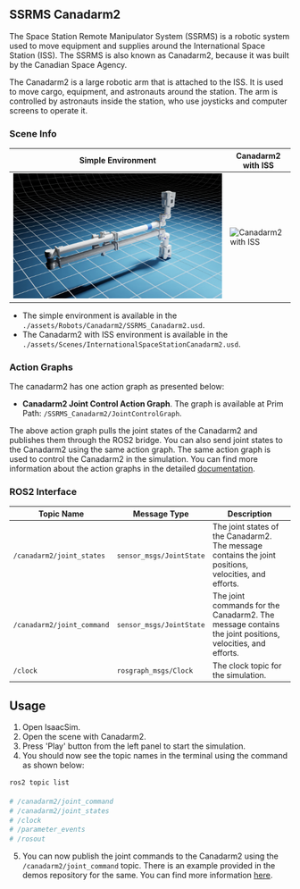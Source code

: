 ## SSRMS Canadarm2

The Space Station Remote Manipulator System (SSRMS) is a robotic system used to move equipment and supplies around the International Space Station (ISS). The SSRMS is also known as Canadarm2, because it was built by the Canadian Space Agency.

The Canadarm2 is a large robotic arm that is attached to the ISS. It is used to move cargo, equipment, and astronauts around the station. The arm is controlled by astronauts inside the station, who use joysticks and computer screens to operate it.

### Scene Info

| Simple Environment                                       | Canadarm2 with ISS                                           |
| -------------------------------------------------------- | ------------------------------------------------------------ |
| ![Simple Environment](../resources/images/canadarm2.png) | ![Canadarm2 with ISS](../resources/images/canadarm2-iss.png) |

 - The simple environment is available in the `./assets/Robots/Canadarm2/SSRMS_Canadarm2.usd`.
 - The Canadarm2 with ISS environment is available in the `./assets/Scenes/InternationalSpaceStationCanadarm2.usd`.

### Action Graphs

The canadarm2 has one action graph as presented below:

- **Canadarm2 Joint Control Action Graph**. The graph is available at Prim Path: `/SSRMS_Canadarm2/JointControlGraph`.

The above action graph pulls the joint states of the Canadarm2 and publishes them through the ROS2 bridge. You can also send joint states to the Canadarm2 using the same action graph. The same action graph is used to control the Canadarm2 in the simulation. You can find more information about the action graphs in the detailed [documentation](../action_graphs.md).

### ROS2 Interface

| Topic Name                 | Message Type             | Description                                                                                              |
| -------------------------- | ------------------------ | -------------------------------------------------------------------------------------------------------- |
| `/canadarm2/joint_states`  | `sensor_msgs/JointState` | The joint states of the Canadarm2. The message contains the joint positions, velocities, and efforts.    |
| `/canadarm2/joint_command` | `sensor_msgs/JointState` | The joint commands for the Canadarm2. The message contains the joint positions, velocities, and efforts. |
| `/clock`                   | `rosgraph_msgs/Clock`    | The clock topic for the simulation.                                                                      |

## Usage

1. Open IsaacSim.
2. Open the scene with Canadarm2.
3. Press 'Play' button from the left panel to start the simulation.
4. You should now see the topic names in the terminal using the command as shown below:
```bash
ros2 topic list

# /canadarm2/joint_command
# /canadarm2/joint_states
# /clock
# /parameter_events
# /rosout
```
5. You can now publish the joint commands to the Canadarm2 using the `/canadarm2/joint_command` topic. There is an example provided in the demos repository for the same. You can find more information [here](https://github.com/space-ros/demos/tree/main/canadarm2).